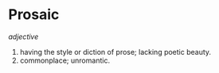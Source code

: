 # Prosaic

*adjective*
1. having the style or diction of prose; lacking poetic beauty.
2. commonplace; unromantic.
